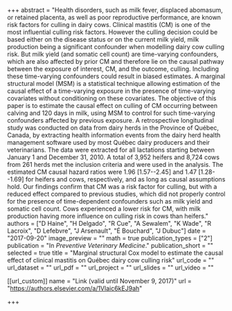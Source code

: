 +++
abstract = "Health disorders, such as milk fever, displaced abomasum, or retained placenta, as well as poor reproductive performance, are known risk factors for culling in dairy cows. Clinical mastitis (CM) is one of the most influential culling risk factors. However the culling decision could be based either on the disease status or on the current milk yield, milk production being a significant confounder when modelling dairy cow culling risk. But milk yield (and somatic cell count) are time-varying confounders, which are also affected by prior CM and therefore lie on the causal pathway between the exposure of interest, CM, and the outcome, culling. Including these time-varying confounders could result in biased estimates. A marginal structural model (MSM) is a statistical technique allowing estimation of the causal effect of a time-varying exposure in the presence of time-varying covariates without conditioning on these covariates. The objective of this paper is to estimate the causal effect on culling of CM occurring between calving and 120 days in milk, using MSM to control for such time-varying confounders affected by previous exposure. A retrospective longitudinal study was conducted on data from dairy herds in the Province of Québec, Canada, by extracting health information events from the dairy herd health management software used by most Québec dairy producers and their veterinarians. The data were extracted for all lactations starting between January 1 and December 31, 2010. A total of 3,952 heifers and 8,724 cows from 261 herds met the inclusion criteria and were used in the analysis.                                                                                                                                                                          The estimated CM causal hazard ratios were 1.96 [1.57--2.45] and 1.47 [1.28--1.69] for heifers and cows, respectively, and as long as causal assumptions hold. Our findings confirm that CM was a risk factor for culling, but with a reduced effect compared to previous studies, which did not properly control for the presence of time-dependent confounders such as milk yield and somatic cell count. Cows experienced a lower risk for CM, with milk production having more influence on culling risk in cows than heifers."
authors = ["D Haine", "H Delgado", "R Cue", "A Sewalem", "K Wade", "R Lacroix", "D Lefebvre", "J Arsenault", "É Bouchard", "J Dubuc"]
date = "2017-09-20"
image_preview = ""
math = true
publication_types = ["2"]
publication = "In *Preventive Veterinary Medicine*."
publication_short = ""
selected = true
title = "Marginal structural Cox model to estimate the causal effect of clinical mastitis on Québec dairy cow culling risk"
url_code = ""
url_dataset = ""
url_pdf = ""
url_project = ""
url_slides = ""
url_video = ""

[[url_custom]]
name = "Link (valid until November 9, 2017)"
url = "https://authors.elsevier.com/a/1Vlaic6kEJ9ah"

+++

